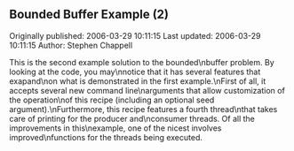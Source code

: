 ## Bounded Buffer Example (2) 
Originally published: 2006-03-29 10:11:15 
Last updated: 2006-03-29 10:11:15 
Author: Stephen Chappell 
 
This is the second example solution to the bounded\nbuffer problem. By looking at the code, you may\nnotice that it has several features that exapand\non what is demonstrated in the first example.\nFirst of all, it accepts several new command line\narguments that allow customization of the operation\nof this recipe (including an optional seed argument).\nFurthermore, this recipe features a fourth thread\nthat takes care of printing for the producer and\nconsumer threads. Of all the improvements in this\nexample, one of the nicest involves improved\nfunctions for the threads being executed.